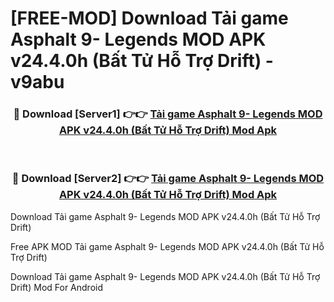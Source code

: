 # [FREE-MOD] Download Tải game Asphalt 9- Legends MOD APK v24.4.0h (Bất Tử Hỗ Trợ Drift) - v9abu


<div align="center">
<h3>🔴 Download [Server1] 👉👉 <a href="https://apk-comot.site?title=Tải_game_Asphalt_9-_Legends_MOD_APK_v24.4.0h_(Bất_Tử_Hỗ_Trợ_Drift)">Tải game Asphalt 9- Legends MOD APK v24.4.0h (Bất Tử Hỗ Trợ Drift) Mod Apk</a></h3><br>

<h3>🔴 Download [Server2] 👉👉 <a href="https://apk-comot.site?title=Tải_game_Asphalt_9-_Legends_MOD_APK_v24.4.0h_(Bất_Tử_Hỗ_Trợ_Drift)">Tải game Asphalt 9- Legends MOD APK v24.4.0h (Bất Tử Hỗ Trợ Drift) Mod Apk</a></h3>
</div>



Download Tải game Asphalt 9- Legends MOD APK v24.4.0h (Bất Tử Hỗ Trợ Drift) 

Free APK MOD Tải game Asphalt 9- Legends MOD APK v24.4.0h (Bất Tử Hỗ Trợ Drift) 

Download Tải game Asphalt 9- Legends MOD APK v24.4.0h (Bất Tử Hỗ Trợ Drift) Mod For Android

